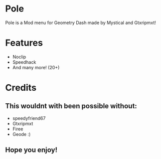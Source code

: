 # Pole

Pole is a Mod menu for Geometry Dash made by Mystical and Gtxripmxt!

# Features
- Noclip
- Speedhack
- And many more! (20+)

# Credits

## This wouldnt with been possible without:

- speedyfriend67
- Gtxripmxt
- Firee
- Geode :)

## Hope you enjoy!
